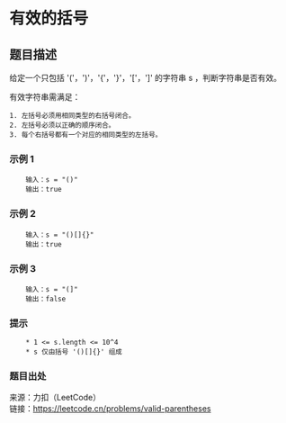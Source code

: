 # 有效的括号

## 题目描述

给定一个只包括 '('，')'，'{'，'}'，'['，']' 的字符串 s ，判断字符串是否有效。  

有效字符串需满足：

```text
1. 左括号必须用相同类型的右括号闭合。
2. 左括号必须以正确的顺序闭合。
3. 每个右括号都有一个对应的相同类型的左括号。
```

### 示例 1

```text
    输入：s = "()"
    输出：true
```

### 示例 2

```text
    输入：s = "()[]{}"
    输出：true
```

### 示例 3

```text
    输入：s = "(]"
    输出：false
```

### 提示

```text
    * 1 <= s.length <= 10^4
    * s 仅由括号 '()[]{}' 组成
```

### 题目出处

来源：力扣（LeetCode）  
链接：<https://leetcode.cn/problems/valid-parentheses>
